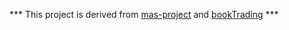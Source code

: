 
*** This project is derived from [mas-project](https://code.google.com/p/mas-project/) and [bookTrading](http://jade.tilab.com/documentation/examples/book-trading/) ***